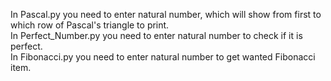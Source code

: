 In Pascal.py you need to enter natural number, which will show from first to which row of Pascal's triangle to print. <br/>
In Perfect_Number.py you need to enter natural number to check if it is perfect. <br/>
In Fibonacci.py you need to enter natural number to get wanted Fibonacci item. <br/>
